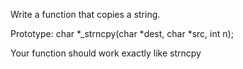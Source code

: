 Write a function that copies a string.



Prototype: char *_strncpy(char *dest, char *src, int n);

Your function should work exactly like strncpy
